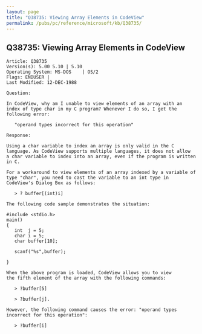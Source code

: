 ```yaml
---
layout: page
title: "Q38735: Viewing Array Elements in CodeView"
permalink: /pubs/pc/reference/microsoft/kb/Q38735/
---
```


## Q38735: Viewing Array Elements in CodeView

	Article: Q38735
	Version(s): 5.00 5.10 | 5.10
	Operating System: MS-DOS    | OS/2
	Flags: ENDUSER |
	Last Modified: 12-DEC-1988
	
	Question:
	
	In CodeView, why am I unable to view elements of an array with an
	index of type char in my C program? Whenever I do so, I get the
	following error:
	
	   "operand types incorrect for this operation"
	
	Response:
	
	Using a char variable to index an array is only valid in the C
	language. As CodeView supports multiple languages, it does not allow
	a char variable to index into an array, even if the program is written
	in C.
	
	For a workaround to view elements of an array indexed by a variable of
	type "char", you need to cast the variable to an int type in
	CodeView's Dialog Box as follows:
	
	   > ? buffer[(int)i]
	
	The following code sample demonstrates the situation:
	
	#include <stdio.h>
	main()
	{
	   int  j = 5;
	   char i = 5;
	   char buffer[10];
	
	   scanf("%s",buffer);
	
	}
	
	When the above program is loaded, CodeView allows you to view
	the fifth element of the array with the following commands:
	
	   > ?buffer[5]
	
	   > ?buffer[j].
	
	However, the following command causes the error: "operand types
	incorrect for this operation":
	
	   > ?buffer[i]
